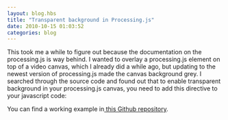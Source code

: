 ```yaml
---
layout: blog.hbs
title: "Transparent background in Processing.js"
date: 2010-10-15 01:03:52
categories: blog
---
```


This took me a while to figure out because the documentation on the
processing.js is way behind. I wanted to overlay a processing.js element on top
of a video canvas, which I already did a while ago, but updating to the newest
version of processing.js made the canvas background grey. I searched through the
source code and found out that to enable transparent background in your
processing.js canvas, you need to add this directive to your javascript code:

<div class="wide-750">
  <script src="https://gist.github.com/2077169.js"> </script>
</div>

You can find a working example
in<a target="_blank" href="http://github.com/runemadsen/ArduinoDocs"> this
Github repository</a>.
